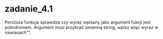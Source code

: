 # zadanie_4.1
Poniższa funkcja sprawdza czy wyraz wpisany jako argument fukcji jest polindromem. Argument musi przybrać zmienną string, wpisz więc wyraz w nawiasach"". 
